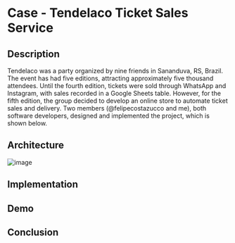 # Case - Tendelaco Ticket Sales Service

## Description
Tendelaco was a party organized by nine friends in Sananduva, RS, Brazil. The event has had five editions, attracting approximately five thousand attendees. Until the fourth edition, tickets were sold through WhatsApp and Instagram, with sales recorded in a Google Sheets table. However, for the fifth edition, the group decided to develop an online store to automate ticket sales and delivery. Two members (@felipecostazucco and me), both software developers, designed and implemented the project, which is shown below.

## Architecture

![image](https://github.com/user-attachments/assets/eddaf279-b3c7-400e-b2b1-15293c9eea9b)

## Implementation

## Demo


## Conclusion
